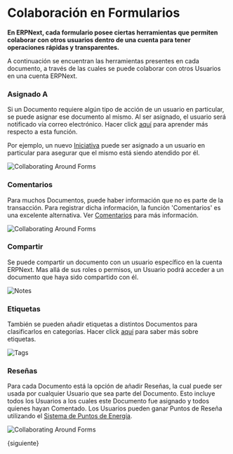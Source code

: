 <!-- add-breadcrumbs -->
# Colaboración en Formularios

**En ERPNext, cada formulario posee ciertas herramientas que permiten colaborar con otros usuarios dentro de una cuenta para tener operaciones rápidas y transparentes.** 

A continuación se encuentran las herramientas presentes en cada documento, a través de las cuales se puede colaborar con otros Usuarios en una cuenta ERPNext.

### Asignado A

Si un Documento requiere algún tipo de acción de un usuario en particular, se puede asignar ese documento al mismo. Al ser asignado, el usuario será notificado vía correo electrónico. Hacer click [aquí](docs/user/manual/es/using-erpnext/assignment.html) para aprender más respecto a esta función.

Por ejemplo, un nuevo [Iniciativa](/docs/user/manual/es/CRM/lead) puede ser asignado a un usuario en particular para asegurar que el mismo está siendo atendido por él. 

![Collaborating Around Forms](/docs/assets/img/using-erpnext/using-assignment-1.png)

### Comentarios

Para muchos Documentos, puede haber información que no es parte de la transacción. Para registrar dicha información, la función 'Comentarios' es una excelente alternativa. Ver [Comentarios](/docs/user/manual/es/using-erpnext/articles/comments) para más información.

![Collaborating Around Forms](/docs/assets/img/using-erpnext/using-collaborating-2.png)

### Compartir

Se puede compartir un documento con un usuario específico en la cuenta ERPNext. Mas allá de sus roles o permisos, un Usuario podrá acceder a un documento que haya sido compartido con él.

![Notes](/docs/assets/img/using-erpnext/using-notes-4.png)

### Etiquetas

También se pueden añadir etiquetas a distintos Documentos para clasificarlos en categorías. Hacer click [aquí](/docs/user/manual/en/using-erpnext/tags.html) para saber más sobre etiquetas.

![Tags](/docs/assets/img/using-erpnext/using-tags-2.png)

### Reseñas

Para cada Documento está la opción de añadir Reseñas, la cual puede ser usada por cualquier Usuario que sea parte del Documento. Esto incluye todos los Usuarios a los cuales este Documento fue asignado y todos quienes hayan Comentado. Los Usuarios pueden ganar Puntos de Reseña utilizando el [Sistema de Puntos de Energía](/docs/user/manual/es/setting-up/energy-point-system).

![Collaborating Around Forms](/docs/assets/img/using-erpnext/using-collaborating-5.png)

{siguiente}
